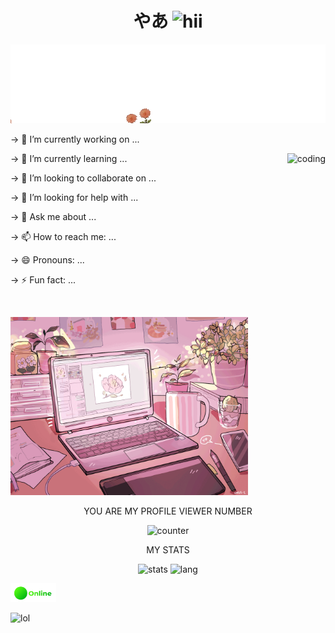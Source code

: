<p align="center">
   <h1 align="center">やあ
   <img src="https://raw.githubusercontent.com/nixin72/nixin72/master/wave.gif" alt="hii" height="40px">
   </h1>   
</p>
<p align="center">
   <img src="https://github.com/Manjunathravindra/afca/blob/main/ezgif.com-gif-maker.gif" alt="gif" title="gif-again">
</p>
<p>
   -> 🔭 I’m currently working on ...
</p>
<p>
   -> 🌱 I’m currently learning ...
    <img src="https://i.pinimg.com/236x/2e/84/40/2e8440a1969bef3dacf468a3d2e3d61e.jpg" alt="coding" align="right" />
</p>
<P>
   -> 👯 I’m looking to collaborate on ...
</p>
<p>
   -> 🤔 I’m looking for help with ...
</p>
<p>
   -> 💬 Ask me about ...
</p>
<p>
   -> 📫 How to reach me: ...
</p>
<p>
   -> 😄 Pronouns: ...
</p>
<p>
   -> ⚡ Fun fact: ...
</p>
<br>
<p>
   <img height="285em" src="https://github.com/Manjunathravindra/afca/blob/main/LOVE%20STORIES%20WITH%20USHIJIMA%20__%20Ushijima%20Wakatoshi%20OS.gif">
</p>
<p align="center">
   YOU ARE MY PROFILE VIEWER NUMBER
 </p>
 <p align="center">
   <img src="https://profile-counter.glitch.me/Manjunathravindra/count.svg" alt="counter")
</p>
<p align="center">
   MY STATS
</p>
<p align="center">
   <img height="210em"src="https://github-readme-stats.vercel.app/api?username=Manjunathravindra&show_icons=true&theme=radical" alt="stats">
   <img height="210em"src="https://github-readme-stats.vercel.app/api/top-langs/?username=Manjunathravindra&theme=radical" alt="lang">
</p>
<p>
   <img height="30em" src="https://github.com/Manjunathravindra/afca/blob/main/Screenshot_2022-06-23_083018-removebg-preview.png" alt ="online">
</p>
<!---
<p>
  <img height="30em" src="https://github.com/Manjunathravindra/afca/blob/main/Screenshot_2022-06-23_083414-removebg-preview.png" alt="offline">
</p>
-->
<p>
   <img height="30em" src="https://pps.whatsapp.net/v/t61.24694-24/285120568_688683798912148_7956367916717449654_n.jpg?stp=dst-jpg_s96x96&ccb=11-4&oh=01_AVxLLIYCmz9XZxjYx9nyDikuw8c5MtepOHbclIa2xIIikQ&oe=62C5D098" alt ="lol">
</p>
